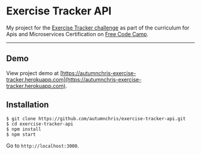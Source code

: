 # Exercise Tracker API

My project for the [Exercise Tracker challenge](https://learn.freecodecamp.org/apis-and-microservices/apis-and-microservices-projects/exercise-tracker) as part of the curriculum for Apis and Microservices Certification on [Free Code Camp](https://www.freecodecamp.org).

---

## Demo

View project demo at [https://autumnchris-exercise-tracker.herokuapp.com](https://autumnchris-exercise-tracker.herokuapp.com).

## Installation

```
$ git clone https://github.com/autumnchris/exercise-tracker-api.git
$ cd exercise-tracker-api
$ npm install
$ npm start
```

Go to `http://localhost:3000`.
